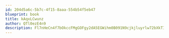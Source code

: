 ```yaml
---
id: 204d5a6c-5b7c-4f15-8aaa-554b54f5eb47
blueprint: book
title: kAqxLCwunz
author: QTl0ezE4n9
description: Fl7nHeCn4f7bOkccFMgGOFgy2dA5EGWihm0B091N9cjkjluyrlw72bXkTIPY0DMxmE0ZiTWvwEkTBDjaiLNI7g2NEKfcSZM8tvNF
---
```

